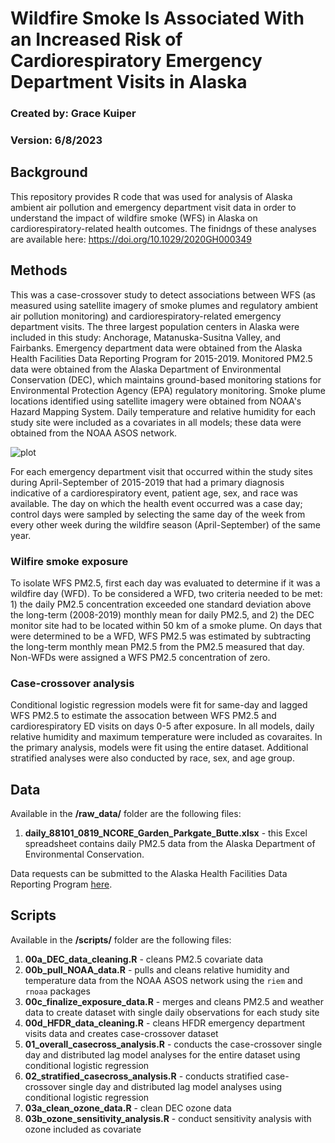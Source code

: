 # Wildfire Smoke Is Associated With an Increased Risk of Cardiorespiratory Emergency Department Visits in Alaska
### Created by: Grace Kuiper
### Version: 6/8/2023

## Background

This repository provides R code that was used for analysis of Alaska ambient air pollution and emergency department visit data in order to understand the impact of wildfire smoke (WFS) in Alaska on cardiorespiratory-related health outcomes. The finidngs of these analyses are available here: https://doi.org/10.1029/2020GH000349

## Methods

This was a case-crossover study to detect associations between WFS (as measured using satellite imagery of smoke plumes and regulatory ambient air pollution monitoring) and cardiorespiratory-related emergency department visits. The three largest population centers in Alaska were included in this study: Anchorage, Matanuska-Susitna Valley, and Fairbanks. Emergency department data were obtained from the Alaska Health Facilities Data Reporting Program for 2015-2019. Monitored PM2.5 data were obtained from the Alaska Department of Environmental Conservation (DEC), which maintains ground-based monitoring stations for  Environmental Protection Agency (EPA) regulatory monitoring. Smoke plume locations identified using satellite imagery were obtained from NOAA's Hazard Mapping System. Daily temperature and relative humidity for each study site were included as a covariates in all models; these data were obtained from the NOAA ASOS network. 

![plot](https://github.com/grelber13/Alaska_heat_2022/blob/main/AK_map.jpeg?raw=true)

For each emergency department visit that occurred within the study sites during April-September of 2015-2019 that had a primary diagnosis indicative of a cardiorespiratory event, patient age, sex, and race was available. The day on which the health event occurred was a case day; control days were sampled by selecting the same day of the week from every other week during the wildfire season (April-September) of the same year.

### Wilfire smoke exposure

To isolate WFS PM2.5, first each day was evaluated to determine if it was a wildfire day (WFD). To be considered a WFD, two criteria needed to be met: 1) the daily PM2.5 concentration exceeded one standard deviation above the long-term (2008-2019) monthly mean for daily PM2.5, and 2) the DEC monitor site had to be located within 50 km of a smoke plume. On days that were determined to be a WFD, WFS PM2.5 was estimated by subtracting the long-term monthly mean PM2.5 from the PM2.5 measured that day. Non-WFDs were assigned a WFS PM2.5 concentration of zero.

### Case-crossover analysis

Conditional logistic regression models were fit for same-day and lagged WFS PM2.5 to estimate the assocation between WFS PM2.5 and cardiorespiratory ED visits on days 0-5 after exposure. In all models, daily relative humidity and maximum temperature were included as covaraites. In the primary analysis, models were fit using the entire dataset. Additional stratified analyses were also conducted by race, sex, and age group.

## Data

Available in the **/raw_data/** folder are the following files:
1. **daily_88101_0819_NCORE_Garden_Parkgate_Butte.xlsx** - this Excel spreadsheet contains daily PM2.5 data from the Alaska Department of Environmental Conservation.

Data requests can be submitted to the Alaska Health Facilities Data Reporting Program [here](https://dhss.alaska.gov/dph/VitalStats/Pages/HFDR/default.aspx#:~:text=The%20Alaska%20Health%20Facilities%20Data,and%20the%20Alaska%20Outpatient%20Database.).

## Scripts

Available in the **/scripts/** folder are the following files:
1. **00a_DEC_data_cleaning.R** - cleans PM2.5 covariate data
2. **00b_pull_NOAA_data.R** - pulls and cleans relative humidity and temperature data from the NOAA ASOS network using the `riem` and `rnoaa` packages
3. **00c_finalize_exposure_data.R** - merges and cleans PM2.5 and weather data to create dataset with single daily observations for each study site
4. **00d_HFDR_data_cleaning.R** - cleans HFDR emergency department visits data and creates case-crossover dataset
6. **01_overall_casecross_analysis.R** - conducts the case-crossover single day and distributed lag model analyses for the entire dataset using conditional logistic regression
7. **02_stratified_casecross_analysis.R** - conducts stratified case-crossover single day and distributed lag model analyses using conditional logistic regression
8. **03a_clean_ozone_data.R** - clean DEC ozone data
9. **03b_ozone_sensitivity_analysis.R** - conduct sensitivity analysis with ozone included as covariate
